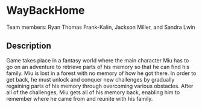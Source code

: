 # WayBackHome

Team members: Ryan Thomas Frank-Kalin, Jackson Miller, and Sandra Lwin

## Description
Game takes place in a fantasy world where the main character Miu has to go on an adventure to retrieve parts of his memory so that he can find his family. Miu is lost in a forest with no memory of how he got there. In order to get back, he must unlock and conquer new challenges by gradually regaining parts of his memory through overcoming various obstacles. After all of the challenges, Miu gets all of his memory back, enabling him to remember where he came from and reunite with his family.
